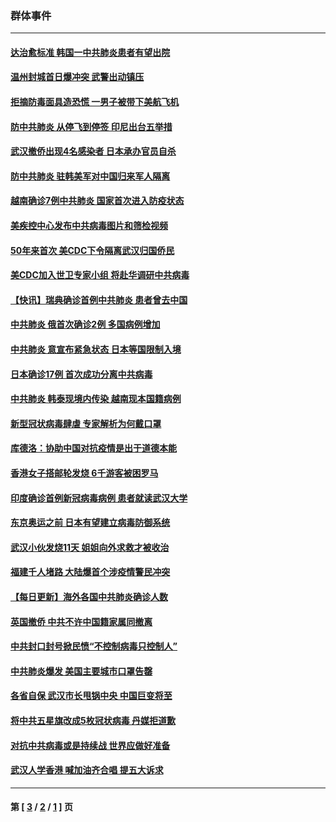 ### 群体事件
---
#### [达治愈标准 韩国一中共肺炎患者有望出院](../../pages/ncid279/n11841523.md) 
#### [温州封城首日爆冲突 武警出动镇压](../../pages/ncid279/n11839881.md) 
#### [拒摘防毒面具造恐慌 一男子被带下美航飞机](../../pages/ncid279/n11839455.md) 
#### [防中共肺炎 从停飞到停签 印尼出台五举措](../../pages/ncid279/n11839282.md) 
#### [武汉撤侨出现4名感染者 日本承办官员自杀](../../pages/ncid279/n11839044.md) 
#### [防中共肺炎 驻韩美军对中国归来军人隔离](../../pages/ncid279/n11838970.md) 
#### [越南确诊7例中共肺炎 国家首次进入防疫状态](../../pages/ncid279/n11838860.md) 
#### [美疾控中心发布中共病毒图片和筛检视频](../../pages/ncid279/n11837491.md) 
#### [50年来首次 美CDC下令隔离武汉归国侨民](../../pages/ncid279/n11835854.md) 
#### [美CDC加入世卫专家小组 将赴华调研中共病毒](../../pages/ncid279/n11835584.md) 
#### [【快讯】瑞典确诊首例中共肺炎 患者曾去中国](../../pages/ncid279/n11835675.md) 
#### [中共肺炎 俄首次确诊2例 多国病例增加](../../pages/ncid279/n11835295.md) 
#### [中共肺炎 意宣布紧急状态 日本等国限制入境](../../pages/ncid279/n11835062.md) 
#### [日本确诊17例 首次成功分离中共病毒](../../pages/ncid279/n11834975.md) 
#### [中共肺炎 韩泰现境内传染 越南现本国籍病例](../../pages/ncid279/n11834857.md) 
#### [新型冠状病毒肆虐 专家解析为何戴口罩](../../pages/ncid279/n11833332.md) 
#### [库德洛：协助中国对抗疫情是出于道德本能](../../pages/ncid279/n11832927.md) 
#### [香港女子搭邮轮发烧 6千游客被困罗马](../../pages/ncid279/n11832833.md) 
#### [印度确诊首例新冠病毒病例 患者就读武汉大学](../../pages/ncid279/n11832675.md) 
#### [东京奥运之前 日本有望建立病毒防御系统](../../pages/ncid279/n11832561.md) 
#### [武汉小伙发烧11天 姐姐向外求救才被收治](../../pages/ncid279/n11832026.md) 
#### [福建千人堵路 大陆爆首个涉疫情警民冲突](../../pages/ncid279/n11831338.md) 
#### [【每日更新】海外各国中共肺炎确诊人数](../../pages/ncid279/n11830628.md) 
#### [英国撤侨 中共不许中国籍家属同撤离](../../pages/ncid279/n11830467.md) 
#### [中共封口封号掀民愤“不控制病毒只控制人”](../../pages/ncid279/n11829884.md) 
#### [中共肺炎爆发 美国主要城市口罩告罄](../../pages/ncid279/n11828087.md) 
#### [各省自保 武汉市长甩锅中央 中国巨变将至](../../pages/ncid279/n11828021.md) 
#### [将中共五星旗改成5枚冠状病毒 丹媒拒道歉](../../pages/ncid279/n11827953.md) 
#### [对抗中共病毒或是持续战 世界应做好准备](../../pages/ncid279/n11827753.md) 
#### [武汉人学香港 喊加油齐合唱 提五大诉求](../../pages/ncid279/n11827046.md) 

---
#### 第 [ [3](./3.md) / [2](./2.md) / [1](./1.md) ] 页
